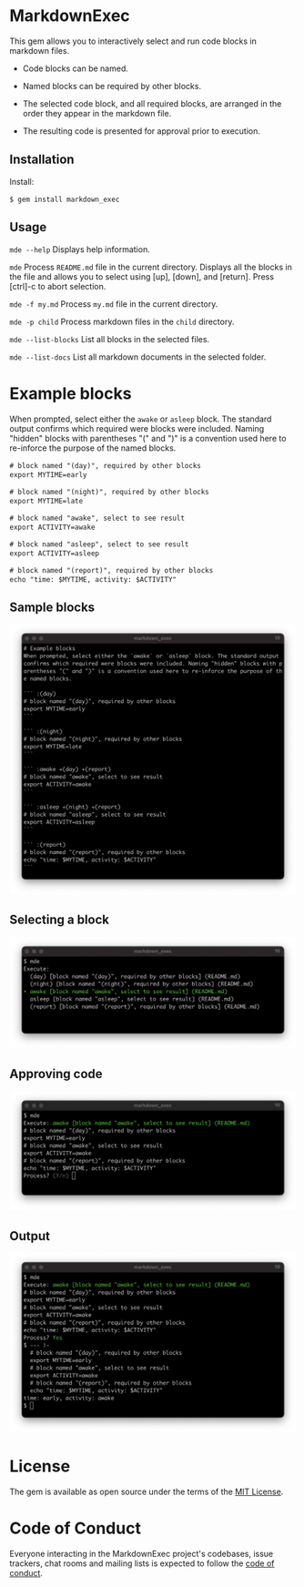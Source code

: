 # MarkdownExec

This gem allows you to interactively select and run code blocks in markdown files.

* Code blocks can be named.

* Named blocks can be required by other blocks.

* The selected code block, and all required blocks, are arranged in the order they appear in the markdown file.

* The resulting code is presented for approval prior to execution.

## Installation

Install:

    $ gem install markdown_exec

## Usage

`mde --help`
Displays help information.

`mde`
Process `README.md` file in the current directory. Displays all the blocks in the file and allows you to select using [up], [down], and [return]. Press [ctrl]-c to abort selection.

`mde -f my.md`
Process `my.md` file in the current directory.

`mde -p child`
Process markdown files in the `child` directory.

`mde --list-blocks`
List all blocks in the selected files.

`mde --list-docs`
List all markdown documents in the selected folder.

# Example blocks

When prompted, select either the `awake` or `asleep` block. The standard output confirms which required were blocks were included. Naming "hidden" blocks with parentheses "(" and ")" is a convention used here to re-inforce the purpose of the named blocks.

``` :(day)
# block named "(day)", required by other blocks
export MYTIME=early
```

``` :(night)
# block named "(night)", required by other blocks
export MYTIME=late
```

``` :awake +(day) +(report)
# block named "awake", select to see result
export ACTIVITY=awake
```

``` :asleep +(night) +(report)
# block named "asleep", select to see result
export ACTIVITY=asleep
```

``` :(report)
# block named "(report)", required by other blocks
echo "time: $MYTIME, activity: $ACTIVITY"
```

## Sample blocks
![Sample blocks](/assets/blocks.png)

## Selecting a block
![Selecting a block](/assets/select.png)

## Approving code
![Approving code](/assets/approve.png)

## Output
![Output of execution](/assets/executed.png)

# License

The gem is available as open source under the terms of the [MIT License](https://opensource.org/licenses/MIT).

# Code of Conduct

Everyone interacting in the MarkdownExec project's codebases, issue trackers, chat rooms and mailing lists is expected to follow the [code of conduct](https://github.com/[USERNAME]/markdown_exec/blob/master/CODE_OF_CONDUCT.md).
